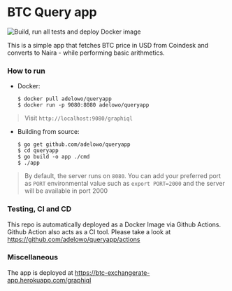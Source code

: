 # BTC Query app

![Build, run all tests and deploy Docker image](https://github.com/adelowo/queryapp/workflows/Build,%20run%20all%20tests%20and%20deploy%20Docker%20image/badge.svg)

This is a simple app that fetches BTC price in USD from Coindesk and converts to
Naira - while performing basic arithmetics.

### How to run

- Docker:

  ```
  $ docker pull adelowo/queryapp
  $ docker run -p 9080:8080 adelowo/queryapp
  ```

> Visit `http://localhost:9080/graphiql`


- Building from source:

  ```
  $ go get github.com/adelowo/queryapp
  $ cd queryapp
  $ go build -o app ./cmd
  $ ./app
  ```


> By default, the server runs on `8080`. You can add your preferred port as
`PORT` environmental value such as `export PORT=2000` and the server will be
available in port 2000


### Testing, CI and CD

This repo is automatically deployed as a Docker Image via Github Actions.
Github Action also acts as a CI tool. Please take a look at https://github.com/adelowo/queryapp/actions


### Miscellaneous

The app is deployed at https://btc-exchangerate-app.herokuapp.com/graphiql

